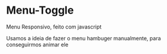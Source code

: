 # Menu-Toggle
Menu Responsivo, feito com javascript

Usamos a ideia de fazer o menu hambuger manualmente, para conseguirmos animar ele
